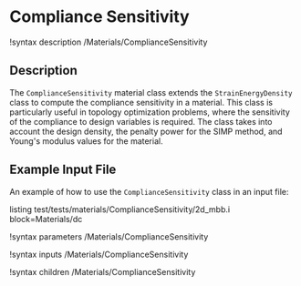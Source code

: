 # Compliance Sensitivity

!syntax description /Materials/ComplianceSensitivity

## Description

The `ComplianceSensitivity` material class extends the `StrainEnergyDensity` class to compute the compliance sensitivity in a material. This class is particularly useful in topology optimization problems, where the sensitivity of the compliance to design variables is required. The class takes into account the design density, the penalty power for the SIMP method, and Young's modulus values for the material.

## Example Input File

An example of how to use the `ComplianceSensitivity` class in an input file:

listing test/tests/materials/ComplianceSensitivity/2d_mbb.i block=Materials/dc


!syntax parameters /Materials/ComplianceSensitivity

!syntax inputs /Materials/ComplianceSensitivity

!syntax children /Materials/ComplianceSensitivity
